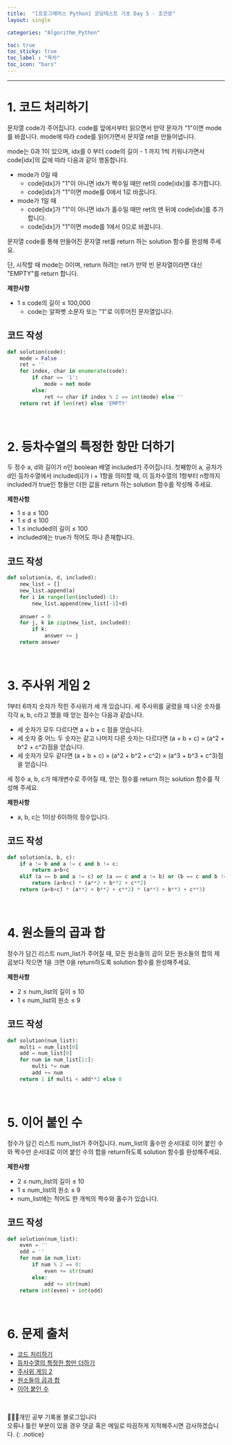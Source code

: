 ```yaml
---
title:  "[프로그래머스 Python] 코딩테스트 기초 Day 5 - 조건문"
layout: single

categories: "Algorithm_Python"

toc: true
toc_sticky: true
toc_label : "목차"
toc_icon: "bars"
---
```


***

# 1. 코드 처리하기
문자열 code가 주어집니다.
code를 앞에서부터 읽으면서 만약 문자가 "1"이면 mode를 바꿉니다. mode에 따라 code를 읽어가면서 문자열 ret을 만들어냅니다.

mode는 0과 1이 있으며, idx를 0 부터 code의 길이 - 1 까지 1씩 키워나가면서 code[idx]의 값에 따라 다음과 같이 행동합니다.

- mode가 0일 때
  - code[idx]가 "1"이 아니면 idx가 짝수일 때만 ret의 code[idx]를 추가합니다.
  - code[idx]가 "1"이면 mode를 0에서 1로 바꿉니다.
- mode가 1일 때
  - code[idx]가 "1"이 아니면 idx가 홀수일 때만 ret의 맨 뒤에 code[idx]를 추가합니다.
  - code[idx]가 "1"이면 mode를 1에서 0으로 바꿉니다.

문자열 code를 통해 만들어진 문자열 ret를 return 하는 solution 함수를 완성해 주세요.

단, 시작할 때 mode는 0이며, return 하려는 ret가 만약 빈 문자열이라면 대신 "EMPTY"를 return 합니다.

**제한사항**
- 1 ≤ code의 길이 ≤ 100,000
  - code는 알파벳 소문자 또는 "1"로 이루어진 문자열입니다.

## 코드 작성
```python
def solution(code):
    mode = False
    ret = ''
    for index, char in enumerate(code):
        if char == '1': 
            mode = not mode
        else: 
            ret += char if index % 2 == int(mode) else ''
    return ret if len(ret) else 'EMPTY'
```

<br>

# 2. 등차수열의 특정한 항만 더하기
두 정수 a, d와 길이가 n인 boolean 배열 included가 주어집니다. 첫째항이 a, 공차가 d인 등차수열에서 included[i]가 i + 1항을 의미할 때, 이 등차수열의 1항부터 n항까지 included가 true인 항들만 더한 값을 return 하는 solution 함수를 작성해 주세요.

**제한사항**
- 1 ≤ a ≤ 100
- 1 ≤ d ≤ 100
- 1 ≤ included의 길이 ≤ 100
- included에는 true가 적어도 하나 존재합니다. 

## 코드 작성
```python
def solution(a, d, included):
    new_list = []
    new_list.append(a)
    for i in range(len(included)-1):
        new_list.append(new_list[-1]+d)
        
    answer = 0
    for j, k in zip(new_list, included):
        if k:
            answer += j
    return answer
```

<br>

# 3. 주사위 게임 2
1부터 6까지 숫자가 적힌 주사위가 세 개 있습니다. 세 주사위를 굴렸을 때 나온 숫자를 각각 a, b, c라고 했을 때 얻는 점수는 다음과 같습니다.

- 세 숫자가 모두 다르다면 a + b + c 점을 얻습니다.
- 세 숫자 중 어느 두 숫자는 같고 나머지 다른 숫자는 다르다면 (a + b + c) × (a^2 + b^2 + c^2)점을 얻습니다.
- 세 숫자가 모두 같다면 (a + b + c) × (a^2 + b^2 + c^2) × (a^3 + b^3 + c^3)점을 얻습니다.

세 정수 a, b, c가 매개변수로 주어질 때, 얻는 점수를 return 하는 solution 함수를 작성해 주세요.

**제한사항**
- a, b, c는 1이상 6이하의 정수입니다.

## 코드 작성
```python
def solution(a, b, c):
    if a != b and a != c and b != c:
        return a+b+c
    elif (a == b and a != c) or (a == c and a != b) or (b == c and b != a):
        return (a+b+c) * (a**2 + b**2 + c**2)
    return (a+b+c) * (a**2 + b**2 + c**2) * (a**3 + b**3 + c**3)
```

<br>

# 4. 원소들의 곱과 합
정수가 담긴 리스트 num_list가 주어질 때, 모든 원소들의 곱이 모든 원소들의 합의 제곱보다 작으면 1을 크면 0을 return하도록 solution 함수를 완성해주세요.

**제한사항**
- 2 ≤ num_list의 길이 ≤ 10
- 1 ≤ num_list의 원소 ≤ 9

## 코드 작성
```python
def solution(num_list):
    multi = num_list[0]
    add = num_list[0]
    for num in num_list[1:]:
        multi *= num
        add += num
    return 1 if multi < add**2 else 0
```

<br>

# 5. 이어 붙인 수
정수가 담긴 리스트 num_list가 주어집니다. num_list의 홀수만 순서대로 이어 붙인 수와 짝수만 순서대로 이어 붙인 수의 합을 return하도록 solution 함수를 완성해주세요.

**제한사항**
- 2 ≤ num_list의 길이 ≤ 10
- 1 ≤ num_list의 원소 ≤ 9
- num_list에는 적어도 한 개씩의 짝수와 홀수가 있습니다.

## 코드 작성
```python
def solution(num_list):
    even = ''
    odd = ''
    for num in num_list:
        if num % 2 == 0:
            even += str(num)
        else:
            odd += str(num)
    return int(even) + int(odd)
```

<br>

# 6. 문제 출처
- [코드 처리하기](https://school.programmers.co.kr/learn/courses/30/lessons/181932)
- [등차수열의 특정한 항만 더하기](https://school.programmers.co.kr/learn/courses/30/lessons/181931)
- [주사위 게임 2](https://school.programmers.co.kr/learn/courses/30/lessons/181930)
- [원소들의 곱과 합](https://school.programmers.co.kr/learn/courses/30/lessons/181929)
- [이어 붙인 수](https://school.programmers.co.kr/learn/courses/30/lessons/181928)

<br>

👩🏻‍💻개인 공부 기록용 블로그입니다
<br>오류나 틀린 부분이 있을 경우 댓글 혹은 메일로 따끔하게 지적해주시면 감사하겠습니다.
{: .notice}
